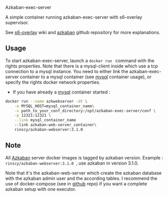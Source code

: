  Azkaban-exec-server

A simple container running azkaban-exec-server with s6-overlay supervisor.

See [s6-overlay] wiki and [azkaban] github repository for more explanations.


## Usage
To start azkaban-exec-server, launch a ```docker run ```  command with the rights properties.
Note that there is a mysql-client inside which use a tcp connection to a mysql instance.
You need to either link the azkaban-exec-server container to a mysql container (see [mysql] container usage),
or specify the rights docker network properties.


- If you have already a [mysql] container started :

```sh
docker run --name azkwebserver -dt \
    -e MYSQL_HOST=mysql_container_name\
    -v path_to_your_conf_directory:/opt/azkaban-exec-server/conf \
    -p 12321:12321 \
    --link mysql_container_name
    --link azkaban-web-server_container\
    rinscy/azkaban-webserver:3.1.0
```

## Note
All [Azkaban] server docker images is tagged by azkaban version.
Example : ```rinscy/azkaban-webserver:3.1.0 ```, use azkaban in version 3.1.0.

Note that it's the azkaban-web-server which create the azkaban database with the
azkaban admin user and the according tables.
I recommend the use of docker-compose (see in [github] repo) if you want a complete azkaban setup with one executor.

[s6-overlay]: <https://github.com/just-containers/s6-overlay/wiki>
[Azkaban]: <https://azkaban.github.io>
[mysql]: <https://hub.docker.com/_/mysql>
[github]: <https://github.com/rinscy>